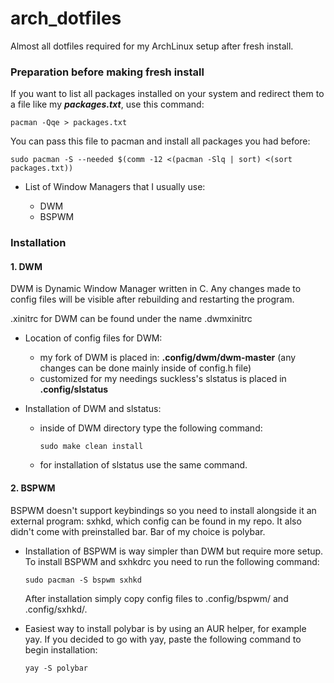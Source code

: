 # arch_dotfiles

Almost all dotfiles required for my ArchLinux setup after fresh install.

### Preparation before making fresh install

If you want to list all packages installed on your system and redirect them to a file like my **_packages.txt_**, use this command:

```
pacman -Qqe > packages.txt
```

You can pass this file to pacman and install all packages you had before:

```
sudo pacman -S --needed $(comm -12 <(pacman -Slq | sort) <(sort packages.txt))
```

- List of Window Managers that I usually use:

  - DWM
  - BSPWM

### Installation

#### 1. DWM

DWM is Dynamic Window Manager written in C. Any changes made to config files will be visible after rebuilding and restarting the program.

.xinitrc for DWM can be found under the name .dwmxinitrc

- Location of config files for DWM:

  - my fork of DWM is placed in: **.config/dwm/dwm-master** (any changes can be done mainly inside of config.h file)
  - customized for my needings suckless's slstatus is placed in **.config/slstatus**

- Installation of DWM and slstatus:

  - inside of DWM directory type the following command:

    ```
    sudo make clean install
    ```

  - for installation of slstatus use the same command.

#### 2. BSPWM

BSPWM doesn't support keybindings so you need to install alongside it an external program: sxhkd, which config can be found in my repo.
It also didn't come with preinstalled bar. Bar of my choice is polybar.

- Installation of BSPWM is way simpler than DWM but require more setup.
  To install BSPWM and sxhkdrc you need to run the following command:

  ```
  sudo pacman -S bspwm sxhkd
  ```

  After installation simply copy config files to .config/bspwm/ and .config/sxhkd/.

- Easiest way to install polybar is by using an AUR helper, for example yay.
  If you decided to go with yay, paste the following command to begin installation:

  ```
  yay -S polybar
  ```
